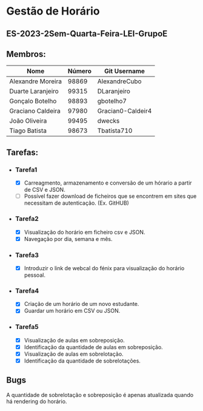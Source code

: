 # Gestão de Horário

## ES-2023-2Sem-Quarta-Feira-LEI-GrupoE

## Membros:
	
| Nome              	| Número 	| Git Username      	|
|-------------------	|--------	|-------------------	|
| Alexandre Moreira 	| 98869  	| AlexandreCubo     	|
| Duarte Laranjeiro 	| 99315  	| DLaranjeiro       	|
| Gonçalo Botelho   	| 98893  	| gbotelho7         	|
| Graciano Caldeira 	| 97980  	| Gracian0-Caldeir4 	|
| João Oliveira     	| 99495  	| dwecks            	|
| Tiago Batista     	| 98673  	| Tbatista710       	|


## Tarefas:

- ### Tarefa1
  - [x] Carreagmento, armazenamento e conversão de um hórario a partir de CSV e JSON.
  - [ ] Possível fazer download de ficheiros que se encontrem em sites que necessitam de autenticação. (Ex. GitHUB)
- ### Tarefa2
  - [x] Visualização do horário em ficheiro csv e JSON.
  - [x] Navegação por dia, semana e mês.
- ### Tarefa3
  - [x] Introduzir o link de webcal do fénix para visualização do horário pessoal.
- ### Tarefa4
  - [x] Criação de um horário de um novo estudante.
  - [x] Guardar um horário em CSV ou JSON.
- ### Tarefa5
  - [x] Visualização de aulas em sobreposição.
  - [x] Identificação da quantidade de aulas em sobreposição.
  - [x] Visualização de aulas em sobrelotação.
  - [x] Identificação da quantidade de sobrelotações.
  
## Bugs

A quantidade de sobrelotação e sobreposição é apenas atualizada quando há rendering do horário.




